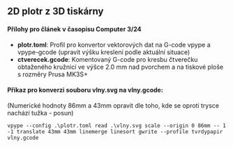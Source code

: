 ## 2D plotr z 3D tiskárny

#### Přílohy pro článek v časopisu Computer 3/24
 -  **plotr.toml**: Profil pro konvertor vektorových dat na G-code vpype a vpype-gcode (upravit výšku kreslení podle aktuální situace)
 -  **ctverecek.gcode**: Komentovaný G-code pro kresbu čtverečku obtaženého kružnicí ve výšce 2.0 mm nad pvorchem a na tiskové ploše s rozměry Prusa MK3S+

#### Příkaz pro konverzi souboru vlny.svg na vlny.gcode:

(Numerické hodnoty 86mm a 43mm opravit dle toho, kde se oproti trysce nachází tužka - posun)

`vpype --config .\plotr.toml read .\vlny.svg scale --origin 0 86mm -- 1 -1 translate 43mm 43mm linemerge linesort gwrite --profile tvrdypapir vlny.gcode`

